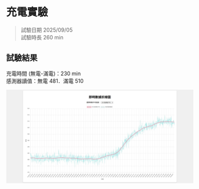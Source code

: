 # 充電實驗
> 試驗日期 2025/09/05  
> 試驗時長 260 min
## 試驗結果
充電時間 (無電-滿電)：230 min  
感測器讀值：無電 481．滿電 510  

![充電實驗結果](充電實驗.jpg)


